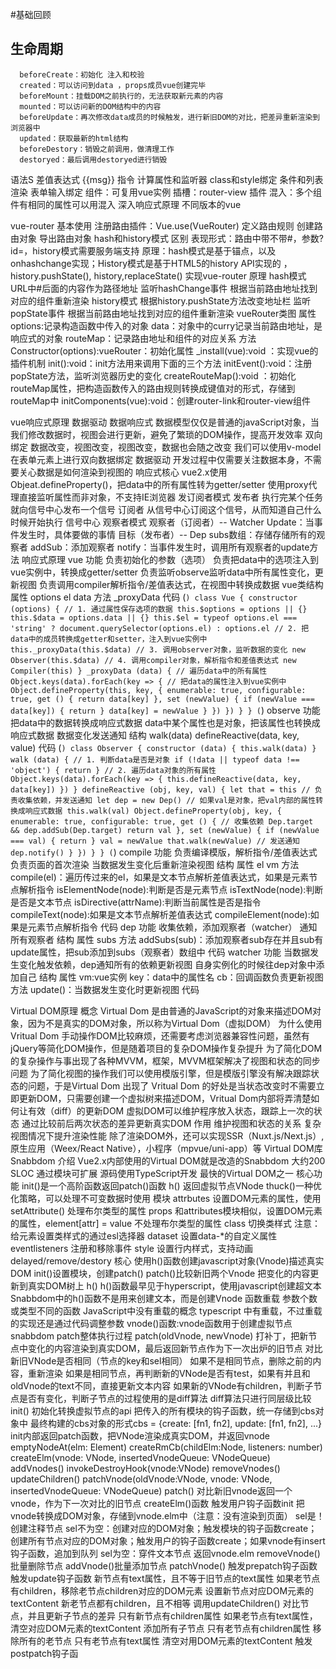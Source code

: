 #基础回顾
##   生命周期
      beforeCreate：初始化 注入和校验
      created：可以访问到data ，props成员vue创建完毕
      beforeMount：挂载DOM之前执行的，无法获取新元素的内容
      mounted：可以访问新的DOM结构中的内容
      beforeUpdate：再次修改data成员的时候触发，进行新旧DOM的对比，把差异重新渲染到浏览器中
      updated：获取最新的html结构
      beforeDestory：销毁之前调用，做清理工作
      destoryed：最后调用destoryed进行销毁
   语法S
      差值表达式 {{msg}}
      指令
      计算属性和监听器
      class和style绑定
      条件和列表渲染
      表单输入绑定
      组件：可复用vue实例
      插槽：router-view
      插件
      混入：多个组件有相同的属性可以用混入
      深入响应式原理
      不同版本的vue

vue-router
   基本使用
      注册路由插件：Vue.use(VueRouter)
      定义路由规则
      创建路由对象
      导出路由对象
   hash和history模式
      区别
         表现形式：路由中带不带#，参数?id=，history模式需要服务端支持
         原理：hash模式是基于锚点，以及onhashchange实现；History模式是基于HTML5的history API实现的 ，history.pushState(), history,replaceState()
   实现vue-router
      原理
         hash模式
            URL中#后面的内容作为路径地址
            监听hashChange事件
            根据当前路由地址找到对应的组件重新渲染
         history模式
            根据history.pushState方法改变地址栏
            监听popState事件
            根据当前路由地址找到对应的组件重新渲染
      vueRouter类图
         属性
            options:记录构造函数中传入的对象
            data：对象中的curry记录当前路由地址，是响应式的对象
            routeMap：记录路由地址和组件的对应关系
         方法
            Constructor(options):vueRouter：初始化属性
            _install(vue):void  ：实现vue的插件机制
            init():void：init方法用来调用下面的三个方法
            initEvent():void：注册popState方法，监听浏览器历史的变化
            createRouteMap():void ：初始化routeMap属性，把构造函数传入的路由规则转换成键值对的形式，存储到routeMap中
            initComponents(vue):void：创建router-link和router-view组件

vue响应式原理
   数据驱动
      数据响应式
         数据模型仅仅是普通的javaScript对象，当我们修改数据时，视图会进行更新，避免了繁琐的DOM操作，提高开发效率
      双向绑定
         数据改变，视图改变，视图改变，数据也会随之改变
         我们可以使用v-model在表单元素上进行双向数据绑定
      数据驱动
         开发过程中仅需要关注数据本身，不需要关心数据是如何渲染到视图的
   响应式核心
      vue2.x使用Objeat.defineProperty()，把data中的所有属性转为getter/setter
      使用proxy代理直接监听属性而非对象，不支持IE浏览器
   发订阅者模式
      发布者
         执行完某个任务就向信号中心发布一个信号
      订阅者
         从信号中心订阅这个信号，从而知道自己什么时候开始执行
      信号中心
   观察者模式
      观察者（订阅者）--  Watcher
         Update：当事件发生时，具体要做的事情
      目标（发布者）--  Dep
         subs数组：存储存储所有的观察者
         addSub：添加观察者
         notify：当事件发生时，调用所有观察者的update方法
   响应式原理
      vue
         功能
            负责初始化的参数（选项）
            负责把data中的选项注入到vue实例中，转换成getter/setter
            负责监听observe监听data中所有属性变化，更新视图
            负责调用compiler解析指令/差值表达式，在视图中转换成数据
         vue类结构
            属性
               options
               el
               data
            方法
               _proxyData
         代码
         (```)
            class Vue {
                constructor (options) {
                    // 1. 通过属性保存选项的数据
                    this.$options = options || {}
                    this.$data = options.data || {}
                    this.$el = typeof options.el === 'string' ? document.querySelector(options.el) : options.el
                    // 2. 把data中的成员转换成getter和setter，注入到vue实例中
                    this._proxyData(this.$data)
                    // 3. 调用observer对象，监听数据的变化
                    new Observer(this.$data)
                    // 4. 调用compiler对象，解析指令和差值表达式
                    new Compiler(this)
                }
                _proxyData (data) {
                    // 遍历data中的所有属性
                    Object.keys(data).forEach(key => {
                    // 把data的属性注入到vue实例中
                    Object.defineProperty(this, key, {
                        enumerable: true,
                        configurable: true,
                        get () {
                        return data[key]
                        },
                        set (newValue) {
                        if (newValue === data[key]) {
                            return
                        }
                        data[key] = newValue
                        }
                    })
                    })
                }
            }
         (```)
      observe
         功能
            把data中的数据转换成响应式数据
            data中某个属性也是对象，把该属性也转换成响应式数据
            数据变化发送通知
         结构
            walk(data)
            defineReactive(data, key, value)
         代码
         (```)
            class Observer {
                constructor (data) {
                    this.walk(data)
                }
                walk (data) {
                    // 1. 判断data是否是对象
                    if (!data || typeof data !== 'object') {
                    return
                    }
                    // 2. 遍历data对象的所有属性
                    Object.keys(data).forEach(key => {
                    this.defineReactive(data, key, data[key])
                    })
                }
                defineReactive (obj, key, val) {
                    let that = this
                    // 负责收集依赖，并发送通知
                    let dep = new Dep()
                    // 如果val是对象，把val内部的属性转换成响应式数据
                    this.walk(val)
                    Object.defineProperty(obj, key, {
                    enumerable: true,
                    configurable: true,
                    get () {
                        // 收集依赖
                        Dep.target && dep.addSub(Dep.target)
                        return val
                    },
                    set (newValue) {
                        if (newValue === val) {
                        return
                        }
                        val = newValue
                        that.walk(newValue)
                        // 发送通知
                        dep.notify()
                    }
                    })
                }
            }
         (```)
      compile
         功能
            负责编译模版，解析指令/差值表达式
            负责页面的首次渲染
            当数据发生变化后重新渲染视图
         结构
            属性
               el
               vm
            方法
               compile(el)：遍历传过来的el，如果是文本节点解析差值表达式，如果是元素节点解析指令
               isElementNode(node):判断是否是元素节点
               isTextNode(node):判断是否是文本节点
               isDirective(attrName):判断当前属性是否是指令
               compileText(node):如果是文本节点解析差值表达式
               compileElement(node):如果是元素节点解析指令
         代码
      dep
         功能
            收集依赖，添加观察者（watcher）
            通知所有观察者
         结构
            属性
               subs
            方法
               addSubs(sub)：添加观察者sub存在并且sub有update属性，把sub添加到subs（观察者）数组中
         代码
      watcher
         功能
            当数据发生变化触发依赖，dep通知所有的依赖更新视图
            自身实例化的时候往dep对象中添加自己
         结构
            属性
               vm:vue实例
               key：data中的属性名
               cb：回调函数负责更新视图
            方法
               update()：当数据发生变化时更新视图
         代码

Virtual DOM原理
   概念
      Virtual Dom 是由普通的JavaScript的对象来描述DOM对象，因为不是真实的DOM对象，所以称为Virtual Dom（虚拟DOM）
   为什么使用Vritual Dom 
      手动操作DOM比较麻烦，还需要考虑浏览器兼容性问题，虽然有jQuery等简化DOM操作，但是随着项目的复杂DOM操作复杂提升
      为了简化DOM的复杂操作与事出现了各种MVVM，框架，MVVM框架解决了视图和状态的同步问题
      为了简化视图的操作我们可以使用模版引擎，但是模版引擎没有解决跟踪状态的问题，于是Virtual Dom 出现了
      Vritual Dom 的好处是当状态改变时不需要立即更新DOM，只需要创建一个虚拟树来描述DOM，Vritual Dom内部将弄清楚如何让有效（diff）的更新DOM
      虚拟DOM可以维护程序放入状态，跟踪上一次的状态
      通过比较前后两次状态的差异更新真实DOM
   作用
      维护视图和状态的关系
      复杂视图情况下提升渲染性能
      除了渲染DOM外，还可以实现SSR（Nuxt.js/Next.js）,原生应用（Weex/React Native），小程序（mpvue/uni-app）等
   Virtual DOM库
      Snabbdom
         介绍
            Vue2.x内部使用的Virtual DOM就是改造的Snabbdom
               大约200 SLOC 
               通过模块可扩展
               源码使用TypeScript开发
               最快的Virtual DOM之一
         核心功能
            init()是一个高阶函数返回patch()函数
            h() 返回虚拟节点VNode
            thuck()一种优化策略，可以处理不可变数据时使用
         模块
            attrbutes
               设置DOM元素的属性，使用setAttribute()
               处理布尔类型的属性
            props
               和attributes模块相似，设置DOM元素的属性，element[attr] = value
               不处理布尔类型的属性
            class
               切换类样式
               注意：给元素设置类样式的通过esl选择器
            dataset
               设置data-*的自定义属性
            eventlisteners
               注册和移除事件
            style
               设置行内样式，支持动画
               delayed/remove/destory
         核心
            使用h()函数创建javascript对象(Vnode)描述真实DOM
            init()设置模块，创建patch()
            patch()比较新旧两个Vnode
            把变化的内容更新到真实DOM树上
         h()
            h()函数最早见于hyperscript，使用javascript创建超文本
            Snabbdom中的h()函数不是用来创建文本，而是创建Vnode
         函数重载
            参数个数或类型不同的函数
            JavaScript中没有重载的概念
            typescript 中有重载，不过重载的实现还是通过代码调整参数
         vnode()函数:vnode函数用于创建虚拟节点
         snabbdom patch整体执行过程
            patch(oldVnode, newVnode)
            打补丁，把新节点中变化的内容渲染到真实DOM，最后返回新节点作为下一次出炉的旧节点
            对比新旧VNode是否相同（节点的key和sel相同）
            如果不是相同节点，删除之前的内容，重新渲染
            如果是相同节点，再判断新的VNode是否有test，如果有并且和oldVnode的text不同，直接更新文本内容
            如果新的VNode有children，判断子节点是否有变化，判断子节点的过程使用的是diff算法
            diff算法只进行同层级比较
         init()
            初始化转换虚拟节点的api
            把传入的所有模块的钩子函数，统一存储到cbs对象中
            最终构建的cbs对象的形式cbs = {create: [fn1, fn2], update: [fn1, fn2], ...}
            init内部返回patch函数，把VNode渲染成真实DOM，并返回vnode
            emptyNodeAt(elm: Element)
            createRmCb(childElm:Node, listeners: number)
            createElm(vnode: VNode, insertedVnodeQueue: VNodeQueue)
            addVnodes()
            invokeDestroyHook(vnode:VNode)
            removeVnodes()
            updateChildren()
            patchVnode(oldVnode:VNode, vnode: VNode,  insertedVnodeQueue: VNodeQueue)
         patch()
            对比新旧vnode返回一个vnode，作为下一次对比的旧节点
            createElm()函数
            触发用户钩子函数init
            把vnode转换成DOM对象，存储到vnode.elm中（注意：没有渲染到页面）
            sel是！创建注释节点
            sel不为空：创建对应的DOM对象；触发模块的钩子函数create；创建所有节点对应的DOM对象；触发用户的钩子函数create；如果vnode有insert钩子函数，追加到队列
            sel为空：穿件文本节点
            返回vnode.elm
         removeVnode()批量删除节点
         addVnode()批量添加节点
         patchVnode()
            触发prepatch钩子函数
            触发update钩子函数
            新节点有text属性，且不等于旧节点的text属性
               如果老节点有children，移除老节点children对应的DOM元素
               设置新节点对应DOM元素的textContent
            新老节点都有children，且不相等
               调用updateChildren()
               对比节点，并且更新子节点的差异
            只有新节点有children属性
               如果老节点有text属性，清空对应DOM元素的textContent
               添加所有子节点
            只有老节点有children属性
               移除所有的老节点 
            只有老节点有text属性
               清空对用DOM元素的textContent
            触发postpatch钩子函
